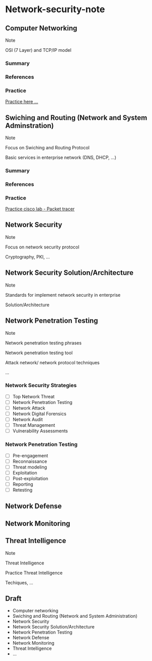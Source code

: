 # Network-security-note

## Computer Networking

> [!NOTE]
>
> OSI (7 Layer) and TCP/IP model

### Summary
### References 
### Practice
[Practice here ...]()

## Swiching and Routing (Network and System Adminstration)
> [!NOTE]
>
> Focus on Swiching and Routing Protocol
>
> Basic services in enterprise network (DNS, DHCP, ...)

### Summary 

### References 

### Practice

[Practice cisco lab - Packet tracer]()

## Network Security
> [!NOTE]
>
> Focus on network security protocol
>
> Cryptography, PKI, ...

## Network Security Solution/Architecture
> [!NOTE]
>
> Standards for implement network security in enterprise
>
> Solution/Architecture

## Network Penetration Testing

> [!NOTE]
>
> Network penetration testing phrases
>
> Network penetration testing tool 
>
> Attack network/ network protocol techniques
>
> ...

### Network Security Strategies
- [ ] Top Network Threat
- [ ] Network Penetration Testing
- [ ] Network Attack
- [ ] Network Digital Forensics
- [ ] Network Audit
- [ ] Threat Management
- [ ] Vulnerability Assessments

### Network Penetration Testing 

- [ ] Pre-engagement
- [ ] Reconnaissance
- [ ] Threat modeling
- [ ] Exploitation
- [ ] Post-exploitation
- [ ] Reporting
- [ ] Retesting

## Network Defense

## Network Monitoring

## Threat Intelligence

> [!NOTE]
>
> Threat Intelligence
>
> Practice Threat Intelligence
>
> Techiques, ...

## Draft

- Computer networking
- Swiching and Routing (Network and System Administration)
- Network Security
- Network Security Solution/Architecture
- Network Penetration Testing
- Network Defense
- Network Monitoring
- Threat Intelligence
- ...
